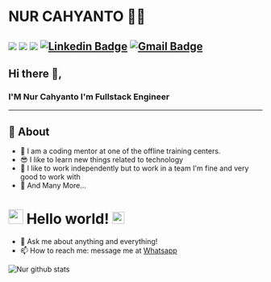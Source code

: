 # NUR CAHYANTO 👨‍💻
![](https://komarev.com/ghpvc/?username=Razdan12&color=36b812)
![](https://img.shields.io/github/followers/Razdan12?style=social)
![](https://img.shields.io/github/stars/Razdan12?style=social)
[![Linkedin Badge](https://img.shields.io/badge/-nurcah-blue?style=flat-square&logo=Linkedin&logoColor=white&link=https://www.linkedin.com/in/nurcah/)](https://www.linkedin.com/in/nurcah/)
[![Gmail Badge](https://img.shields.io/badge/-nur.razdan@gmail.com-c14438?style=flat-square&logo=Gmail&logoColor=white&link=mailto:nur.razdan@gmail.com)](mailto:nur.razdan@gmail.com)
---

## Hi there 👋,

### I'M Nur Cahyanto I'm Fullstack Engineer
-------
  
## 🧐 About

- 🙌 I am a coding mentor at one of the offline training centers.
- 😎 I like to learn new things related to technology
- 👥 I like to work independently but to work in a team I'm fine and very good to work with
- 👯 And Many More...

# <img src="https://github.com/TheDudeThatCode/TheDudeThatCode/blob/master/Assets/Hi.gif" width="29px"> Hello world!&nbsp;<img src="https://github.com/TheDudeThatCode/TheDudeThatCode/blob/master/Assets/Earth.gif" width="24px">

- 💬 Ask me about anything and everything!
- 📫 How to reach me: message me at [Whatsapp](https://wa.me/6285158693933)


![Nur github stats](https://github-readme-stats.vercel.app/api?username=Razdan12&show_icons=true)


